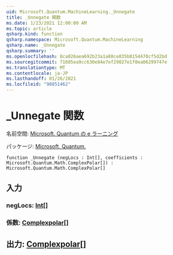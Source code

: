 ```yaml
---
uid: Microsoft.Quantum.MachineLearning._Unnegate
title: _Unnegate 関数
ms.date: 1/23/2021 12:00:00 AM
ms.topic: article
qsharp.kind: function
qsharp.namespace: Microsoft.Quantum.MachineLearning
qsharp.name: _Unnegate
qsharp.summary: ''
ms.openlocfilehash: 8ca026aea692b23a1a88ce835b8154470cf5d2bd
ms.sourcegitcommit: 71605ea9cc630e84e7ef29027e1f0ea06299747e
ms.translationtype: MT
ms.contentlocale: ja-JP
ms.lasthandoff: 01/26/2021
ms.locfileid: "98851462"
---
```

# <a name="_unnegate-function"></a>_Unnegate 関数

名前空間: [Microsoft. Quantum の e ラーニング](xref:Microsoft.Quantum.MachineLearning)

パッケージ: [Microsoft. Quantum.](https://nuget.org/packages/Microsoft.Quantum.MachineLearning)




```qsharp
function _Unnegate (negLocs : Int[], coefficients : Microsoft.Quantum.Math.ComplexPolar[]) : Microsoft.Quantum.Math.ComplexPolar[]
```


## <a name="input"></a>入力

### <a name="neglocs--int"></a>negLocs: [Int](xref:microsoft.quantum.lang-ref.int)[]




### <a name="coefficients--complexpolar"></a>係数: [Complexpolar](xref:Microsoft.Quantum.Math.ComplexPolar)[]





## <a name="output--complexpolar"></a>出力: [Complexpolar](xref:Microsoft.Quantum.Math.ComplexPolar)[]

